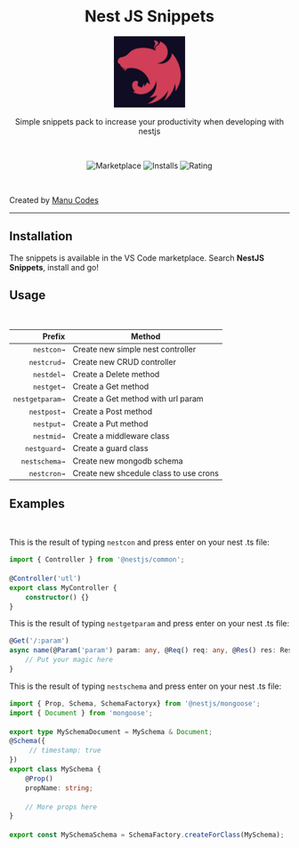 <div style="text-align: center">
  <h1>Nest JS Snippets</h1>
  <img src="https://raw.githubusercontent.com/manudevcode/nestjs-snippets/main/images/icon.png" alt="Bits Theme for JavaScript" />
  
  Simple snippets pack to increase your productivity when developing with nestjs   
</div>
<br/>
<p align="center">
  <img alt="Marketplace" src="https://vsmarketplacebadge.apphb.com/version-short/ManuCodes.nestjs.snippets.svg?style=for-the-badge&color=df85ff&labelColor=384357"/>
  <img alt="Installs" src="https://vsmarketplacebadge.apphb.com/installs-short/ManuCodes.nestjs.snippets.svg?style=for-the-badge&color=df85ff&labelColor=384357">
  <img alt="Rating" src="https://vsmarketplacebadge.apphb.com/rating-short/ManuCodes.nestjs.snippets.svg?style=for-the-badge&color=df85ff&labelColor=384357">
</p>
<br/>

Created by [Manu Codes](https://github.com/manudevcode)

---

## Installation

The snippets is available in the VS Code marketplace. Search **NestJS Snippets**, install and go!

## Usage
<br/>

|  Prefix | Method                                              |
| ------: | --------------------------------------------------- |
|  `nestcon→` | Create new simple nest controller  |
|  `nestcrud→` | Create new CRUD controller |
|  `nestdel→` | Create a Delete method |
|  `nestget→` | Create a Get method |
|  `nestgetparam→` | Create a Get method with url param |
|  `nestpost→` | Create a Post method |
|  `nestput→` | Create a Put method |
|  `nestmid→` | Create a middleware class |
|  `nestguard→` | Create a guard class |
|  `nestschema→` | Create new mongodb schema |
|  `nestcron→` | Create new shcedule class to use crons |

## Examples
<br/>

This is the result of typing `nestcon` and press enter on your nest .ts file:

```ts
import { Controller } from '@nestjs/common';

@Controller('utl')
export class MyController {
	constructor() {}
}
```

This is the result of typing `nestgetparam` and press enter on your nest .ts file:

```ts
@Get('/:param')
async name(@Param('param') param: any, @Req() req: any, @Res() res: Response){
	// Put your magic here
}
```

This is the result of typing `nestschema` and press enter on your nest .ts file:

```ts
import { Prop, Schema, SchemaFactoryx} from '@nestjs/mongoose';
import { Document } from 'mongoose';

export type MySchemaDocument = MySchema & Document;
@Schema({
	 // timestamp: true
})
export class MySchema {
	@Prop()
	propName: string;

	// More props here
}

export const MySchemaSchema = SchemaFactory.createForClass(MySchema);

```